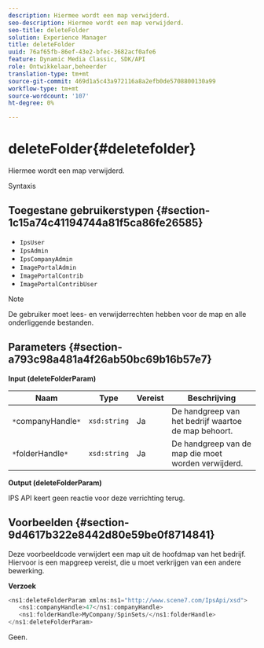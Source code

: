 ```yaml
---
description: Hiermee wordt een map verwijderd.
seo-description: Hiermee wordt een map verwijderd.
seo-title: deleteFolder
solution: Experience Manager
title: deleteFolder
uuid: 76af65fb-86ef-43e2-bfec-3682acf0afe6
feature: Dynamic Media Classic, SDK/API
role: Ontwikkelaar,beheerder
translation-type: tm+mt
source-git-commit: 469d1a5c43a972116a8a2efb0de5708800130a99
workflow-type: tm+mt
source-wordcount: '107'
ht-degree: 0%

---
```



# deleteFolder{#deletefolder}

Hiermee wordt een map verwijderd.

Syntaxis

## Toegestane gebruikerstypen {#section-1c15a74c41194744a81f5ca86fe26585}

* `IpsUser`
* `IpsAdmin`
* `IpsCompanyAdmin`
* `ImagePortalAdmin`
* `ImagePortalContrib`
* `ImagePortalContribUser`

>[!NOTE]
>
>De gebruiker moet lees- en verwijderrechten hebben voor de map en alle onderliggende bestanden.

## Parameters {#section-a793c98a481a4f26ab50bc69b16b57e7}

**Input (deleteFolderParam)**

| Naam | Type | Vereist | Beschrijving |
|---|---|---|---|
| `*`companyHandle`*` | `xsd:string` | Ja | De handgreep van het bedrijf waartoe de map behoort. |
| `*`folderHandle`*` | `xsd:string` | Ja | De handgreep van de map die moet worden verwijderd. |

**Output (deleteFolderParam)**

IPS API keert geen reactie voor deze verrichting terug.

## Voorbeelden {#section-9d4617b322e8442d80e59be0f8714841}

Deze voorbeeldcode verwijdert een map uit de hoofdmap van het bedrijf. Hiervoor is een mapgreep vereist, die u moet verkrijgen van een andere bewerking.

**Verzoek**

```java
<ns1:deleteFolderParam xmlns:ns1="http://www.scene7.com/IpsApi/xsd">
   <ns1:companyHandle>47</ns1:companyHandle>
   <ns1:folderHandle>MyCompany/SpinSets/</ns1:folderHandle>
</ns1:deleteFolderParam>
```

Geen.
